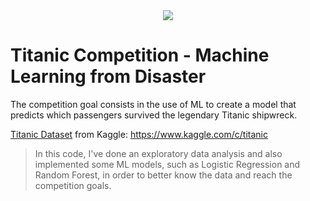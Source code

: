 <div align="center"><img src="./figs/head.jpg"></div>

# Titanic Competition - Machine Learning from Disaster

The competition goal consists in the use of ML to create a model that predicts which passengers survived the legendary Titanic shipwreck.

[Titanic Dataset](https://www.kaggle.com/c/titanic) from Kaggle: https://www.kaggle.com/c/titanic

> In this code, I've done an exploratory data analysis and also implemented some ML models, such as Logistic Regression and Random Forest, in order to better know the data and reach the competition goals.
